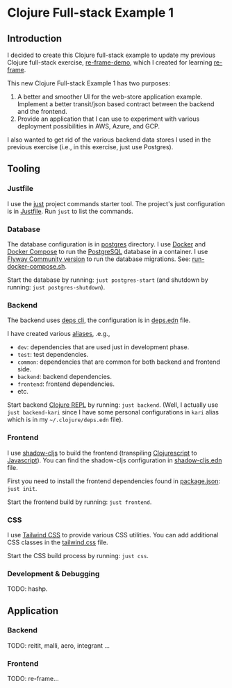# Clojure Full-stack Example 1

## Introduction

I decided to create this Clojure full-stack example to update my previous Clojure full-stack exercise, [re-frame-demo](https://github.com/karimarttila/clojure/tree/master/webstore-demo/re-frame-demo), which I created for learning [re-frame](https://github.com/day8/re-frame).

This new Clojure Full-stack Example 1 has two purposes:

1. A better and smoother UI for the web-store application example. Implement a better transit/json based contract between the backend and the frontend.
2. Provide an application that I can use to experiment with various deployment possibilities in AWS, Azure, and GCP.

I also wanted to get rid of the various backend data stores I used in the previous exercise (i.e., in this exercise, just use Postgres).

## Tooling

### Justfile

I use the [just](https://github.com/casey/just) project commands starter tool. The project's just configuration is in [Justfile](Justfile). Run `just` to list the commands.

### Database

The database configuration is in [postgres](postgres) directory. I use [Docker](https://www.docker.com/) and [Docker Compose](https://docs.docker.com/compose/) to run the [PostgreSQL](https://www.postgresql.org/) database in a container. I use [Flyway Community version](https://flywaydb.org/) to run the database migrations. See: [run-docker-compose.sh](postgres/run-docker-compose.sh).

Start the database by running: `just postgres-start` (and shutdown by running: `just postgres-shutdown`).

### Backend

The backend uses [deps cli](https://clojure.org/guides/deps_and_cli), the configuration is in [deps.edn](deps.edn) file.

I have created various [aliases](https://clojure.org/reference/deps_and_cli#_aliases), .e.g., 

- `dev`: dependencies that are used just in development phase.
- `test`: test dependencies.
- `common`: dependencies that are common for both backend and frontend side.
- `backend`: backend dependencies.
- `frontend`: frontend dependencies.
- etc.

Start backend [Clojure REPL](https://clojure.org/guides/repl/introduction) by running: `just backend`. (Well, I actually use `just backend-kari` since I have some personal configurations in `kari` alias which is in my `~/.clojure/deps.edn` file).

### Frontend

I use [shadow-cljs](https://github.com/thheller/shadow-cljs) to build the frontend (transpiling [Clojurescript](https://clojurescript.org/) to [Javascript](https://en.wikipedia.org/wiki/JavaScript)). You can find the shadow-cljs configuration in [shadow-cljs.edn](shadow-cljs.edn) file.

First you need to install the frontend dependencies found in [package.json](package.json): `just init`.

Start the frontend build by running: `just frontend`.

### CSS

I use [Tailwind CSS](https://tailwindcss.com/) to provide various CSS utilities. You can add additional CSS classes in the [tailwind.css](src/css/tailwind.css) file.

Start the CSS build process by running: `just css`.

### Development & Debugging

TODO: hashp.

## Application
### Backend

TODO: reitit, malli, aero, integrant ...
### Frontend

TODO: re-frame...




